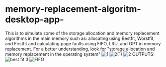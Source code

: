 # memory-replacement-algoritm-desktop-app-
This is to simulate some of the storage allocation and memory replacement algorithms in the main memory such as: allocating using Bestfit, Worstfit, and Firstfit 
and calculating page faults using FIFO, LRU, and OPT in memory replacement.
For a better understanding, look for "storage allocation and memory replacement in the operating system"
![1](https://github.com/Rose303/memory-replacement-algoritm-desktop-app-/assets/44304863/d5b692ee-3e11-4ba8-aecd-79227fe35871)
![2(1)](https://github.com/Rose303/memory-replacement-algoritm-desktop-app-/assets/44304863/58f16051-fee1-4e6e-bb17-7ae343660222)
![2](https://github.com/Rose303/memory-replacement-algoritm-desktop-app-/assets/44304863/301c8331-7d18-45cb-920f-0b8173c39996)
OUTPUTS: 
![best fit 3](https://github.com/Rose303/memory-replacement-algoritm-desktop-app-/assets/44304863/76a8bbf3-90ee-48c3-b437-0fd0c6fb6e77)
![FIFO](https://github.com/Rose303/memory-replacement-algoritm-desktop-app-/assets/44304863/9044e56a-cf8a-44fc-a2a9-f6269582a56b)
